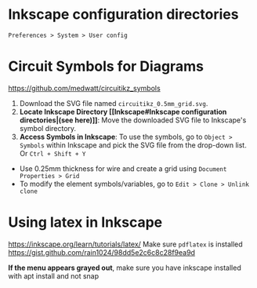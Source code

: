 # Inkscape configuration directories
`Preferences > System > User config`

# Circuit Symbols for Diagrams
https://github.com/medwatt/circuitikz_symbols
1. Download the SVG file named `circuitikz_0.5mm_grid.svg`.
2. **Locate Inkscape Directory [[Inkscape#Inkscape configuration directories|(see here)]]**: Move the downloaded SVG file to Inkscape's symbol directory.
4. **Access Symbols in Inkscape**: To use the symbols, go to `Object > Symbols` within Inkscape and pick the SVG file from the drop-down list. Or `Ctrl + Shift + Y`

- Use 0.25mm thickness for wire and create a grid using `Document Properties > Grid`
- To modify the element symbols/variables, go to `Edit > Clone > Unlink clone`

# Using latex in Inkscape
https://inkscape.org/learn/tutorials/latex/
Make sure `pdflatex` is installed https://gist.github.com/rain1024/98dd5e2c6c8c28f9ea9d

**If the menu appears grayed out**, make sure you have inkscape installed with apt install and not snap